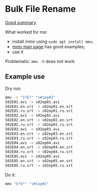 # Bulk File Rename

[Good summary](https://ostechnix.com/how-to-rename-multiple-files-at-once-in-linux/).

What worked for me:

* install mmv using `sudo apt install mmv`;
* [mmv man page](https://www.systutorials.com/docs/linux/man/1-mmv/) has good
examples;
* use it

Problematic: `mmv -h` does not work

## Example use

Dry run:

```sh
mmv -n "S*E*" "s#1ep#2"
S02E01.avi -> s02ep01.avi
S02E01.en.srt -> s02ep01.en.srt
S02E01.ru.srt -> s02ep01.ru.srt
S02E02.avi -> s02ep02.avi
S02E02.en.srt -> s02ep02.en.srt
S02E02.ru.srt -> s02ep02.ru.srt
S02E03.avi -> s02ep03.avi
S02E03.en.srt -> s02ep03.en.srt
S02E03.ru.srt -> s02ep03.ru.srt
S02E04.avi -> s02ep04.avi
S02E04.en.srt -> s02ep04.en.srt
S02E04.ru.srt -> s02ep04.ru.srt
S02E05.avi -> s02ep05.avi
S02E05.en.srt -> s02ep05.en.srt
S02E05.ru.srt -> s02ep05.ru.srt
```

Do it:

```sh
mmv "S*E*" "s#1ep#2"
```
